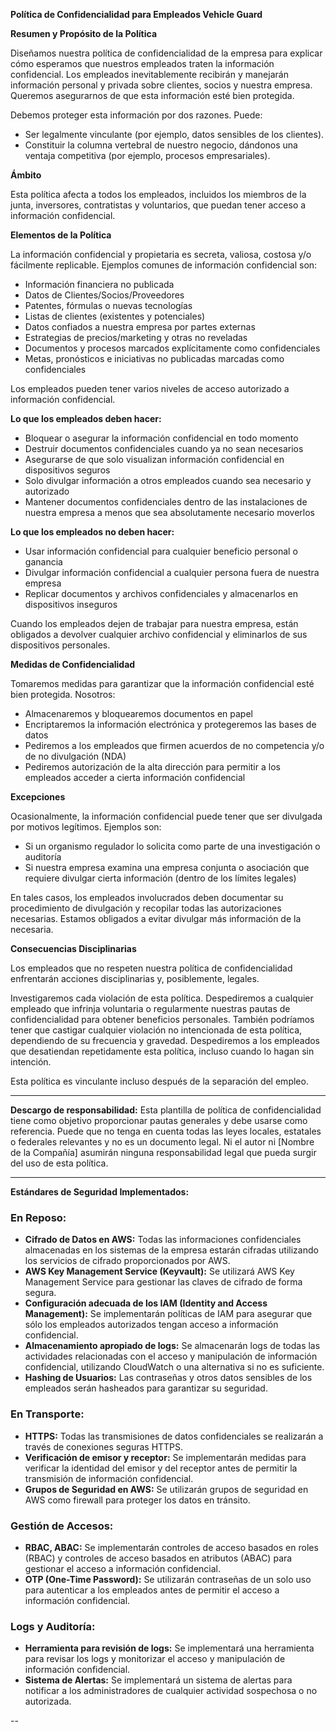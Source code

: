**Política de Confidencialidad para Empleados Vehicle Guard**


**Resumen y Propósito de la Política**

Diseñamos nuestra política de confidencialidad de la empresa para explicar cómo esperamos que nuestros empleados traten la información confidencial. Los empleados inevitablemente recibirán y manejarán información personal y privada sobre clientes, socios y nuestra empresa. Queremos asegurarnos de que esta información esté bien protegida.

Debemos proteger esta información por dos razones. Puede:
- Ser legalmente vinculante (por ejemplo, datos sensibles de los clientes).
- Constituir la columna vertebral de nuestro negocio, dándonos una ventaja competitiva (por ejemplo, procesos empresariales).

**Ámbito**

Esta política afecta a todos los empleados, incluidos los miembros de la junta, inversores, contratistas y voluntarios, que puedan tener acceso a información confidencial.

**Elementos de la Política**

La información confidencial y propietaria es secreta, valiosa, costosa y/o fácilmente replicable. Ejemplos comunes de información confidencial son:
- Información financiera no publicada
- Datos de Clientes/Socios/Proveedores
- Patentes, fórmulas o nuevas tecnologías
- Listas de clientes (existentes y potenciales)
- Datos confiados a nuestra empresa por partes externas
- Estrategias de precios/marketing y otras no reveladas
- Documentos y procesos marcados explícitamente como confidenciales
- Metas, pronósticos e iniciativas no publicadas marcadas como confidenciales

Los empleados pueden tener varios niveles de acceso autorizado a información confidencial.

**Lo que los empleados deben hacer:**
- Bloquear o asegurar la información confidencial en todo momento
- Destruir documentos confidenciales cuando ya no sean necesarios
- Asegurarse de que solo visualizan información confidencial en dispositivos seguros
- Solo divulgar información a otros empleados cuando sea necesario y autorizado
- Mantener documentos confidenciales dentro de las instalaciones de nuestra empresa a menos que sea absolutamente necesario moverlos

**Lo que los empleados no deben hacer:**
- Usar información confidencial para cualquier beneficio personal o ganancia
- Divulgar información confidencial a cualquier persona fuera de nuestra empresa
- Replicar documentos y archivos confidenciales y almacenarlos en dispositivos inseguros

Cuando los empleados dejen de trabajar para nuestra empresa, están obligados a devolver cualquier archivo confidencial y eliminarlos de sus dispositivos personales.

**Medidas de Confidencialidad**

Tomaremos medidas para garantizar que la información confidencial esté bien protegida. Nosotros:
- Almacenaremos y bloquearemos documentos en papel
- Encriptaremos la información electrónica y protegeremos las bases de datos
- Pediremos a los empleados que firmen acuerdos de no competencia y/o de no divulgación (NDA)
- Pediremos autorización de la alta dirección para permitir a los empleados acceder a cierta información confidencial

**Excepciones**

Ocasionalmente, la información confidencial puede tener que ser divulgada por motivos legítimos. Ejemplos son:
- Si un organismo regulador lo solicita como parte de una investigación o auditoría
- Si nuestra empresa examina una empresa conjunta o asociación que requiere divulgar cierta información (dentro de los límites legales)

En tales casos, los empleados involucrados deben documentar su procedimiento de divulgación y recopilar todas las autorizaciones necesarias. Estamos obligados a evitar divulgar más información de la necesaria.

**Consecuencias Disciplinarias**

Los empleados que no respeten nuestra política de confidencialidad enfrentarán acciones disciplinarias y, posiblemente, legales.

Investigaremos cada violación de esta política. Despediremos a cualquier empleado que infrinja voluntaria o regularmente nuestras pautas de confidencialidad para obtener beneficios personales. También podríamos tener que castigar cualquier violación no intencionada de esta política, dependiendo de su frecuencia y gravedad. Despediremos a los empleados que desatiendan repetidamente esta política, incluso cuando lo hagan sin intención.

Esta política es vinculante incluso después de la separación del empleo.

---

**Descargo de responsabilidad:** Esta plantilla de política de confidencialidad tiene como objetivo proporcionar pautas generales y debe usarse como referencia. Puede que no tenga en cuenta todas las leyes locales, estatales o federales relevantes y no es un documento legal. Ni el autor ni [Nombre de la Compañía] asumirán ninguna responsabilidad legal que pueda surgir del uso de esta política.

---

**Estándares de Seguridad Implementados:**

### En Reposo:

- **Cifrado de Datos en AWS:** Todas las informaciones confidenciales almacenadas en los sistemas de la empresa estarán cifradas utilizando los servicios de cifrado proporcionados por AWS.
- **AWS Key Management Service (Keyvault):** Se utilizará AWS Key Management Service para gestionar las claves de cifrado de forma segura.
- **Configuración adecuada de los IAM (Identity and Access Management):** Se implementarán políticas de IAM para asegurar que sólo los empleados autorizados tengan acceso a información confidencial.
- **Almacenamiento apropiado de logs:** Se almacenarán logs de todas las actividades relacionadas con el acceso y manipulación de información confidencial, utilizando CloudWatch o una alternativa si no es suficiente.
- **Hashing de Usuarios:** Las contraseñas y otros datos sensibles de los empleados serán hasheados para garantizar su seguridad.

### En Transporte:

- **HTTPS:** Todas las transmisiones de datos confidenciales se realizarán a través de conexiones seguras HTTPS.
- **Verificación de emisor y receptor:** Se implementarán medidas para verificar la identidad del emisor y del receptor antes de permitir la transmisión de información confidencial.
- **Grupos de Seguridad en AWS:** Se utilizarán grupos de seguridad en AWS como firewall para proteger los datos en tránsito.

### Gestión de Accesos:

- **RBAC, ABAC:** Se implementarán controles de acceso basados en roles (RBAC) y controles de acceso basados en atributos (ABAC) para gestionar el acceso a información confidencial.
- **OTP (One-Time Password):** Se utilizarán contraseñas de un solo uso para autenticar a los empleados antes de permitir el acceso a información confidencial.

### Logs y Auditoría:

- **Herramienta para revisión de logs:** Se implementará una herramienta para revisar los logs y monitorizar el acceso y manipulación de información confidencial.
- **Sistema de Alertas:** Se implementará un sistema de alertas para notificar a los administradores de cualquier actividad sospechosa o no autorizada.

--